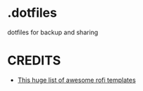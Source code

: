 # .dotfiles
dotfiles for backup and sharing

# CREDITS
- [This huge list of awesome rofi templates](https://github.com/adi1090x/rofi)
